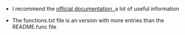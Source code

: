 - I recommend the [official documentation, ](https://github.com/tats/w3m/tree/master/doc)
  a lot of useful information
  
- The functions.txt file is an version with more entries than the README.func file
